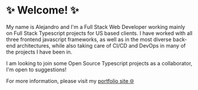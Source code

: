 # ✨ Welcome! ✨

My name is Alejandro and I'm a Full Stack Web Developer working mainly on Full Stack Typescript projects for US based clients. I have worked with all three frontend javascript frameworks, as well as in the most diverse back-end architectures, while also taking care of CI/CD and DevOps in many of the projects I have been in.

I am looking to join some Open Source Typescript projects as a collaborator, I'm open to suggestions!

For more information, please visit my [portfolio site 🌐](https://alejandro.solutions) 
